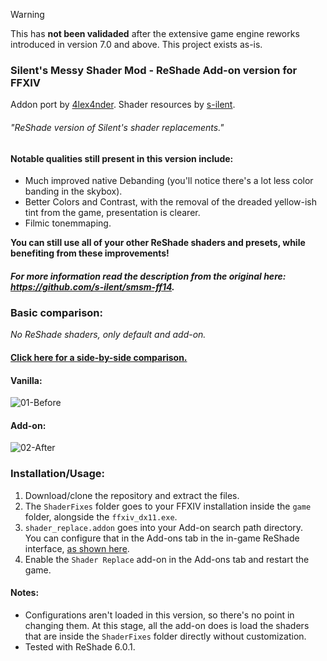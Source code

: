 <!-- # [ARCHIVE] -->

> [!WARNING]
> This has **not been validaded** after the extensive game engine reworks introduced in version 7.0 and above. This project exists as-is.

### Silent's Messy Shader Mod - ReShade Add-on version for FFXIV

Addon port by [4lex4nder](https://github.com/4lex4nder).
Shader resources by [s-ilent](https://github.com/s-ilent/smsm-ff14).

###### "ReShade version of Silent's shader replacements."

#### Notable qualities still present in this version include:

-   Much improved native Debanding (you'll notice there's a lot less color banding in the skybox).
-   Better Colors and Contrast, with the removal of the dreaded yellow-ish tint from the game, presentation is clearer.
-   Filmic tonemmaping.

**You can still use all of your other ReShade shaders and presets, while benefiting from these improvements!**

##### For more information read the description from the original here: https://github.com/s-ilent/smsm-ff14.

### Basic comparison:

_No ReShade shaders, only default and add-on._

#### [Click here for a side-by-side comparison.](https://imgsli.com/MTY2MTcz)

#### Vanilla:

![01-Before](/.assets/01-before.png)

#### Add-on:

![02-After](/.assets/02-after.png)

### Installation/Usage:

1. Download/clone the repository and extract the files.
2. The `ShaderFixes` folder goes to your FFXIV installation inside the `game` folder, alongside the `ffxiv_dx11.exe`.
3. `shader_replace.addon` goes into your Add-on search path directory. <br>
   You can configure that in the Add-ons tab in the in-game ReShade interface, [as shown here](.assets/addon-search-path.png).
4. Enable the `Shader Replace` add-on in the Add-ons tab and restart the game.

#### Notes:

-   Configurations aren't loaded in this version, so there's no point in changing them. At this stage, all the add-on does is load the shaders that are inside the `ShaderFixes` folder directly without customization.
-   Tested with ReShade 6.0.1.
